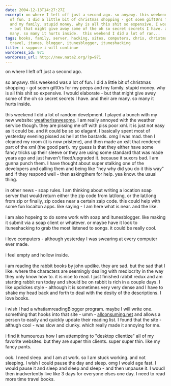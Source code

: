 ```yaml
---
date: 2004-12-13T14:27:27Z
excerpt: on where I left off just a second ago. so anyawy. this weekend was a lot
  of fun. I did a little bit of christmas shopping - got soem gift0rs for my peeps
  and my family. stupid money. why is all this shit so expensive. I would elaborate
  - but that might give away some of the oh so secret secrets I have. and their are
  many. so many it hurts inside.  this weekend I did a lot of ran...
tags: books, family, server, hacking, sites, computers, chris, christmas, websites,
  travel, itunes, blogger, itunesblogger, ituneshacking
title: i suppose i will continue
wordpress_id: 971
wordpress_url: http://new.nata2.org/?p=971
---
```


on where I left off just a second ago. <br/><br/>so anyawy. this weekend was a lot of fun. I did a little bit of christmas shopping - got soem gift0rs for my peeps and my family. stupid money. why is all this shit so expensive. I would elaborate - but that might give away some of the oh so secret secrets I have. and their are many. so many it hurts inside. <Br><Br> this weekend I did a lot of random develpment. I played a bunch with my new website: <a href="http://www.weatherisawesome.com">weatherisawesome</a>. I am really annoyed with the weather service though. they are pissing me off with piss poor xml. it is just not easy as it could be. and it could be so so elagant. I basically spent most of yesterday evening pissed as hell at the bastards. omg I was mad. then I cleaned my room (it is now pristene), and then made an xslt that rendered part of the xml (the good part). my guess is that they either have some fancy tricks up their sleeve or they are using some standard that was made years ago and just haven't fixed/upgraded it. because it suxors bad. I am gunna punch them. I have thought about super stalking one of the developers and calling them and being like "hey why did you do it this way" and if they respond well  - then askingthem for help. yea know. the usual thing. <br/><br/>in other news - soap rules. I am thinking about writing a location soap server that would return either the zip code from lat/long, or the lat/long from zip or finally, zip codes near a certain zaip code. this could help with some fun locaiton apps. like saying - I am here what is near. and the like. <Br><br/>i am also hopeing to do some work with soap and itunesblogger. like making it submit via a soap client or whatever. or maybe have it look to ituneshacking to grab the most listened to songs. it could be really cool. <br/><br/>i love computers - although yesterday I was swearing at every computer ever made. <br/><br/>i feel empty and hollow inside. <Br><Br>i am reading the rabbit books by john updike. they are sad. but the sad that I like. where the characters are seemingly dealing with mediocrity in the way they only know how to. it is nice to read. I just finished rabbit redux and am starting rabbit run today and should be on rabbit is rich in a couple days. I like updickes style - although it is sometimes very very dense and I have to shake my head back and forth to deal with the desity of the descriptions. I love books.<br/><br/>i wish I had a whatiamreadingBlogger program. maybe I will write one. something that hooks into that site - umm - <a href="http://www.allconsuming.net/">allconsuming.net</a> and allows a person to easily and quickly update their reading list. I found that the site - althugh cool - was slow and clunky. which really made it annoying for me. <br/><br/>i find it humourous how I am attempting to "desktop clientize" all of my favorite websites. but they are super thin clients. super super thin. like my fancy pants. <br/><br/>ook. I need sleep. and I am at work. so I am stuck working. and not sleeping. I wish I could pause the day and sleep. omg I would age fast. I would pause it and sleep and sleep and sleep - and then unpause it. I woudl then inadvertently live like 3 days for everyone elses one day. I need to read more time travel books. 
